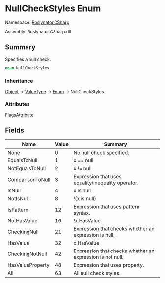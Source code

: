 # NullCheckStyles Enum

Namespace: [Roslynator.CSharp](../README.md)

Assembly: Roslynator\.CSharp\.dll

## Summary

Specifies a null check\.

```csharp
enum NullCheckStyles
```

### Inheritance

[Object](https://docs.microsoft.com/en-us/dotnet/api/system.object) &#x2192; [ValueType](https://docs.microsoft.com/en-us/dotnet/api/system.valuetype) &#x2192; [Enum](https://docs.microsoft.com/en-us/dotnet/api/system.enum) &#x2192; NullCheckStyles

### Attributes

[FlagsAttribute](https://docs.microsoft.com/en-us/dotnet/api/system.flagsattribute)

## Fields

| Name | Value | Summary |
| ---- | ----- | ------- |
| None | 0 | No null check specified\. |
| EqualsToNull | 1 | x == null |
| NotEqualsToNull | 2 | x \!= null |
| ComparisonToNull | 3 | Expression that uses equality/inequality operator\. |
| IsNull | 4 | x is null |
| NotIsNull | 8 | \!\(x is null\) |
| IsPattern | 12 | Expression that uses pattern syntax\. |
| NotHasValue | 16 | \!x\.HasValue |
| CheckingNull | 21 | Expression that checks whether an expression is null\. |
| HasValue | 32 | x\.HasValue |
| CheckingNotNull | 42 | Expression that checks whether an expression is not null\. |
| HasValueProperty | 48 | Expression that uses  property\. |
| All | 63 | All null check styles\. |

